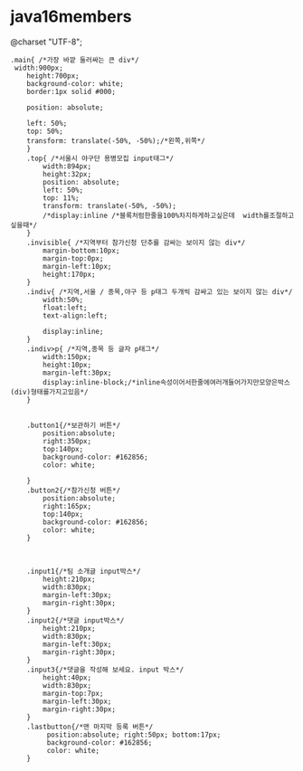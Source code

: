 # java16members

@charset "UTF-8";

	.main{ /*가장 바깥 둘러싸는 큰 div*/
	 width:900px;
	    height:700px;
		background-color: white;
		border:1px solid #000;
		
		position: absolute;
		
		left: 50%;
		top: 50%;
		transform: translate(-50%, -50%);/*왼쪽,위쪽*/
		}
		.top{ /*서울시 야구단 용병모집 input태그*/
			width:894px;
			height:32px;
			position: absolute;		
			left: 50%;
			top: 11%;
			transform: translate(-50%, -50%);
			/*display:inline /*블록처럼한줄을100%차지하게하고싶은데  width를조절하고싶을때*/
		}
		.invisible{ /*지역부터 참가신청 단추를 감싸는 보이지 않는 div*/
			margin-bottom:10px;
			margin-top:0px;
			margin-left:10px;
			height:170px;
		}
		.indiv{ /*지역,서울 / 종목,야구 등 p태그 두개씩 감싸고 있는 보이지 않는 div*/
			width:50%;
			float:left;
			text-align:left;
			
			display:inline;
		}
		.indiv>p{ /*지역,종목 등 글자 p태그*/
			width:150px;
			height:10px;
			margin-left:30px;	
			display:inline-block;/*inline속성이어서한줄에여러개들어가지만모양은박스(div)형태를가지고있음*/									
		}
		
	
		.button1{/*보관하기 버튼*/
			position:absolute;
			right:350px;
			top:140px;
			background-color: #162856;
			color: white;
			
		}
		.button2{/*참가신청 버튼*/
			position:absolute;
			right:165px;
			top:140px;
			background-color: #162856;
			color: white;
		}
		
		
		
		.input1{/*팀 소개글 input박스*/
			height:210px;
			width:830px;
			margin-left:30px;
			margin-right:30px;
		}
		.input2{/*댓글 input박스*/
			height:210px;
			width:830px;
			margin-left:30px;
			margin-right:30px;
		}
		.input3{/*댓글을 작성해 보세요. input 박스*/
			height:40px;
			width:830px;
			margin-top:7px;
			margin-left:30px;
			margin-right:30px;
		}
		.lastbutton{/*맨 마지막 등록 버튼*/
			 position:absolute; right:50px; bottom:17px;
			 background-color: #162856;
		     color: white;
		}
